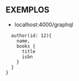 ## EXEMPLOS
 - localhost:4000/graphql
``` query{
  author(id: 12){
    name,
    books {
      title
      isbn
    }
  }
}
```
